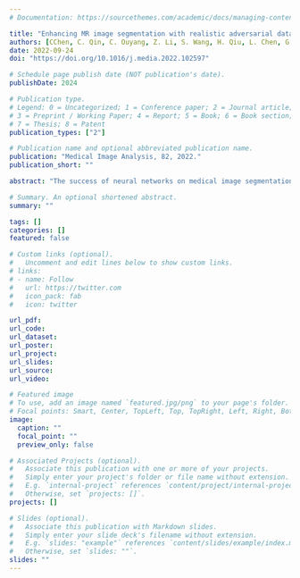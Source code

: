 ```yaml
---
# Documentation: https://sourcethemes.com/academic/docs/managing-content/

title: "Enhancing MR image segmentation with realistic adversarial data augmentation."
authors: [CChen, C. Qin, C. Ouyang, Z. Li, S. Wang, H. Qiu, L. Chen, G. Tarroni, W. Bai, D. Rueckert,]
date: 2022-09-24
doi: "https://doi.org/10.1016/j.media.2022.102597"

# Schedule page publish date (NOT publication's date).
publishDate: 2024

# Publication type.
# Legend: 0 = Uncategorized; 1 = Conference paper; 2 = Journal article;
# 3 = Preprint / Working Paper; 4 = Report; 5 = Book; 6 = Book section;
# 7 = Thesis; 8 = Patent
publication_types: ["2"]

# Publication name and optional abbreviated publication name.
publication: "Medical Image Analysis, 82, 2022."
publication_short: ""

abstract: "The success of neural networks on medical image segmentation tasks typically relies on large labeled datasets for model training. However, acquiring and manually labeling a large medical image set is resource-intensive, expensive, and sometimes impractical due to data sharing and privacy issues. To address this challenge, we propose AdvChain, a generic adversarial data augmentation framework, aiming at improving both the diversity and effectiveness of training data for medical image segmentation tasks. AdvChain augments data with dynamic data augmentation, generating randomly chained photo-metric and geometric transformations to resemble realistic yet challenging imaging variations to expand training data. By jointly optimizing the data augmentation model and a segmentation network during training, challenging examples are generated to enhance network generalizability for the downstream task. The proposed adversarial data augmentation does not rely on generative networks and can be used as a plug-in module in general segmentation networks. It is computationally efficient and applicable for both low-shot supervised and semi-supervised learning. We analyze and evaluate the method on two MR image segmentation tasks: cardiac segmentation and prostate segmentation with limited labeled data. Results show that the proposed approach can alleviate the need for labeled data while improving model generalization ability, indicating its practical value in medical imaging applications."

# Summary. An optional shortened abstract.
summary: ""

tags: []
categories: []
featured: false

# Custom links (optional).
#   Uncomment and edit lines below to show custom links.
# links:
# - name: Follow
#   url: https://twitter.com
#   icon_pack: fab
#   icon: twitter

url_pdf:
url_code:
url_dataset:
url_poster:
url_project:
url_slides:
url_source:
url_video:

# Featured image
# To use, add an image named `featured.jpg/png` to your page's folder. 
# Focal points: Smart, Center, TopLeft, Top, TopRight, Left, Right, BottomLeft, Bottom, BottomRight.
image:
  caption: ""
  focal_point: ""
  preview_only: false

# Associated Projects (optional).
#   Associate this publication with one or more of your projects.
#   Simply enter your project's folder or file name without extension.
#   E.g. `internal-project` references `content/project/internal-project/index.md`.
#   Otherwise, set `projects: []`.
projects: []

# Slides (optional).
#   Associate this publication with Markdown slides.
#   Simply enter your slide deck's filename without extension.
#   E.g. `slides: "example"` references `content/slides/example/index.md`.
#   Otherwise, set `slides: ""`.
slides: ""
---
```


